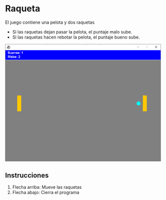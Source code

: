 # Raqueta
El juego contiene una pelota y dos raquetas
* Si las raquetas dejan pasar la pelota, el puntaje malo sube.
* Si las raquetas hacen rebotar la pelota, el puntaje bueno sube.

<img src="assets/ImgPrincipal.png"/>

## Instrucciones
1. Flecha arriba: Mueve las raquetas
2. Flecha abajo: Cierra el programa
